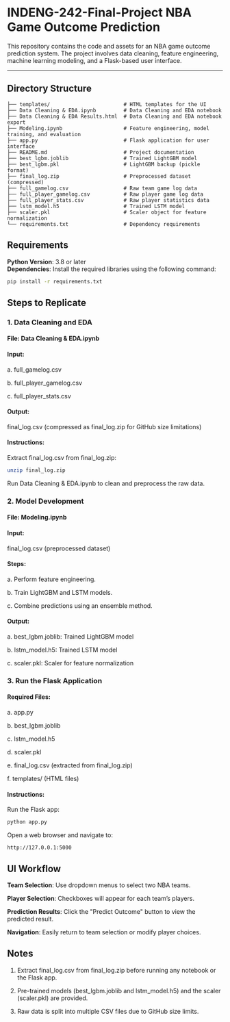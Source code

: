 # INDENG-242-Final-Project NBA Game Outcome Prediction

This repository contains the code and assets for an NBA game outcome prediction system. The project involves data cleaning, feature engineering, machine learning modeling, and a Flask-based user interface.

---

## Directory Structure

```plaintext
├── templates/                        # HTML templates for the UI
├── Data Cleaning & EDA.ipynb         # Data Cleaning and EDA notebook
├── Data Cleaning & EDA Results.html  # Data Cleaning and EDA notebook export
├── Modeling.ipynb                    # Feature engineering, model training, and evaluation
├── app.py                            # Flask application for user interface
├── README.md                         # Project documentation
├── best_lgbm.joblib                  # Trained LightGBM model
├── best_lgbm.pkl                     # LightGBM backup (pickle format)
├── final_log.zip                     # Preprocessed dataset (compressed)
├── full_gamelog.csv                  # Raw team game log data
├── full_player_gamelog.csv           # Raw player game log data
├── full_player_stats.csv             # Raw player statistics data
├── lstm_model.h5                     # Trained LSTM model
├── scaler.pkl                        # Scaler object for feature normalization
└── requirements.txt                  # Dependency requirements
```

## Requirements

**Python Version**: 3.8 or later  
**Dependencies**: Install the required libraries using the following command:

```bash
pip install -r requirements.txt
```

## Steps to Replicate
### 1. Data Cleaning and EDA
#### File: Data Cleaning & EDA.ipynb
#### Input:

a. full_gamelog.csv

b. full_player_gamelog.csv

c. full_player_stats.csv

#### Output:

final_log.csv (compressed as final_log.zip for GitHub size limitations)
#### Instructions:

Extract final_log.csv from final_log.zip:
```bash
unzip final_log.zip
```

Run Data Cleaning & EDA.ipynb to clean and preprocess the raw data.

### 2. Model Development
#### File: Modeling.ipynb

#### Input:

final_log.csv (preprocessed dataset)

#### Steps:

a. Perform feature engineering.

b. Train LightGBM and LSTM models.

c. Combine predictions using an ensemble method.

#### Output:

a. best_lgbm.joblib: Trained LightGBM model

b. lstm_model.h5: Trained LSTM model

c. scaler.pkl: Scaler for feature normalization

### 3. Run the Flask Application
#### Required Files:

a. app.py

b. best_lgbm.joblib

c. lstm_model.h5

d. scaler.pkl

e. final_log.csv (extracted from final_log.zip)

f. templates/ (HTML files)

#### Instructions:

Run the Flask app:
```bash
python app.py
```

Open a web browser and navigate to:
```arduino
http://127.0.0.1:5000
```

## UI Workflow
**Team Selection**: Use dropdown menus to select two NBA teams.

**Player Selection**: Checkboxes will appear for each team’s players.

**Prediction Results**: Click the "Predict Outcome" button to view the predicted result.

**Navigation**: Easily return to team selection or modify player choices.

## Notes
1. Extract final_log.csv from final_log.zip before running any notebook or the Flask app.

2. Pre-trained models (best_lgbm.joblib and lstm_model.h5) and the scaler (scaler.pkl) are provided.

3. Raw data is split into multiple CSV files due to GitHub size limits.
